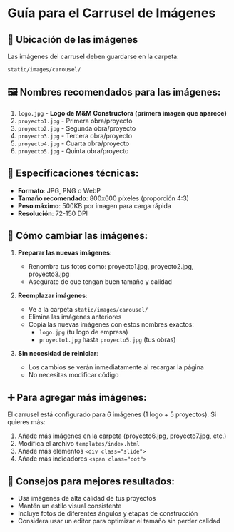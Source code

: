 # Guía para el Carrusel de Imágenes

## 📁 Ubicación de las imágenes

Las imágenes del carrusel deben guardarse en la carpeta:
```
static/images/carousel/
```

## 🖼️ Nombres recomendados para las imágenes:

1. `logo.jpg` - **Logo de M&M Constructora (primera imagen que aparece)**
2. `proyecto1.jpg` - Primera obra/proyecto
3. `proyecto2.jpg` - Segunda obra/proyecto
4. `proyecto3.jpg` - Tercera obra/proyecto
5. `proyecto4.jpg` - Cuarta obra/proyecto
6. `proyecto5.jpg` - Quinta obra/proyecto

## 📏 Especificaciones técnicas:

- **Formato**: JPG, PNG o WebP
- **Tamaño recomendado**: 800x600 píxeles (proporción 4:3)
- **Peso máximo**: 500KB por imagen para carga rápida
- **Resolución**: 72-150 DPI

## 🔄 Cómo cambiar las imágenes:

1. **Preparar las nuevas imágenes**:
   - Renombra tus fotos como: proyecto1.jpg, proyecto2.jpg, proyecto3.jpg
   - Asegúrate de que tengan buen tamaño y calidad

2. **Reemplazar imágenes**:
   - Ve a la carpeta `static/images/carousel/`
   - Elimina las imágenes anteriores
   - Copia las nuevas imágenes con estos nombres exactos:
     - `logo.jpg` (tu logo de empresa)
     - `proyecto1.jpg` hasta `proyecto5.jpg` (tus obras)

3. **Sin necesidad de reiniciar**:
   - Los cambios se verán inmediatamente al recargar la página
   - No necesitas modificar código

## ➕ Para agregar más imágenes:

El carrusel está configurado para 6 imágenes (1 logo + 5 proyectos). Si quieres más:

1. Añade más imágenes en la carpeta (proyecto6.jpg, proyecto7.jpg, etc.)
2. Modifica el archivo `templates/index.html` 
3. Añade más elementos `<div class="slide">` 
4. Añade más indicadores `<span class="dot">`

## 🎨 Consejos para mejores resultados:

- Usa imágenes de alta calidad de tus proyectos
- Mantén un estilo visual consistente
- Incluye fotos de diferentes ángulos y etapas de construcción
- Considera usar un editor para optimizar el tamaño sin perder calidad